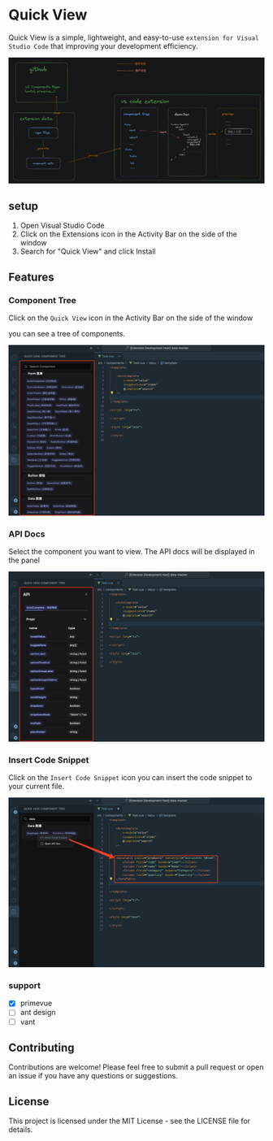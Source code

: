 # Quick View
Quick View is a simple, lightweight, and easy-to-use `extension for Visual Studio Code` that improving your development efficiency.

![alt text](./docs_assets/image.png)

## setup

1. Open Visual Studio Code
2. Click on the Extensions icon in the Activity Bar on the side of the window
3. Search for "Quick View" and click Install

## Features

### Component Tree
Click on the `Quick View` icon in the Activity Bar on the side of the window

you can see a tree of components.

![alt text](./docs_assets/image-2.png)

### API Docs
Select the component you want to view. The API docs will be displayed in the panel

![alt text](./docs_assets/image-4.png)

### Insert Code Snippet
Click on the `Insert Code Snippet` icon you can insert the code snippet to your current file.

![alt text](./docs_assets/image-5.png)

### support
- [x] primevue
- [ ] ant design
- [ ] vant

## Contributing

Contributions are welcome! Please feel free to submit a pull request or open an issue if you have any questions or suggestions.

## License

This project is licensed under the MIT License - see the LICENSE file for details.